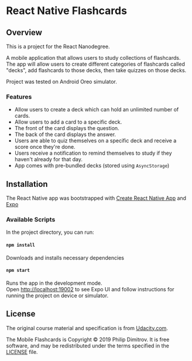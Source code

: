 # React Native Flashcards

## Overview 
This is a project for the React Nanodegree.

A mobile application that allows users to study collections of flashcards.
The app will allow users to create different categories of flashcards called "decks", add flashcards to those decks, then take quizzes on those decks.

Project was tested on Android Oreo simulator.

### Features

- Allow users to create a deck which can hold an unlimited number of cards.
- Allow users to add a card to a specific deck.
- The front of the card displays the question.
- The back of the card displays the answer.
- Users are able to quiz themselves on a specific deck and receive a score once they're done.
- Users receive a notification to remind themselves to study if they haven't already for that day.
- App comes with pre-bundled decks (stored using `AsyncStorage`) 

## Installation

The React Native app was bootstrapped with [Create React Native App](https://github.com/react-community/create-react-native-app) and [Expo](https://expo.io/)

### Available Scripts

In the project directory, you can run:

#### `npm install`

Downloads and installs necessary dependencies 

#### `npm start`

Runs the app in the development mode.<br>
Open [http://localhost:19002](http://localhost:19002) to see Expo UI and follow instructions for running the project on device or simulator.


## License

The original course material and specification is from [Udacity.com](https://eu.udacity.com/course/react-nanodegree--nd019).

The Mobile Flashcards is Copyright © 2019 Philip Dimitrov.
It is free software, and may be redistributed under the terms specified in the [LICENSE](/LICENSE.txt) file.

